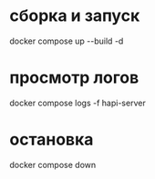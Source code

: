 # сборка и запуск
docker compose up --build -d

# просмотр логов
docker compose logs -f hapi-server

# остановка
docker compose down
